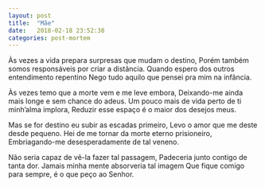 ```yaml
---
layout: post
title:  "Mãe"
date:   2018-02-18 23:52:38
categories: post-mortem
---
```


Às vezes a vida prepara surpresas que mudam o destino,
Porém também somos responsáveis por criar a distância.
Quando espero dos outros entendimento repentino
Nego tudo aquilo que pensei pra mim na infância.

Às vezes temo que a morte vem e me leve embora,
Deixando-me ainda mais longe e sem chance do adeus.
Um pouco mais de vida perto de ti minh’alma implora,
Reduzir esse espaço é o maior dos desejos meus.

Mas se for destino eu subir as escadas primeiro,
Levo o amor que me deste desde pequeno.
Hei de me tornar da morte eterno prisioneiro,
Embriagando-me desesperadamente de tal veneno.

Não seria capaz de vê-la fazer tal passagem,
Padeceria junto contigo de tanta dor.
Jamais minha mente absorveria tal imagem
Que fique comigo para sempre, é o que peço ao Senhor.
